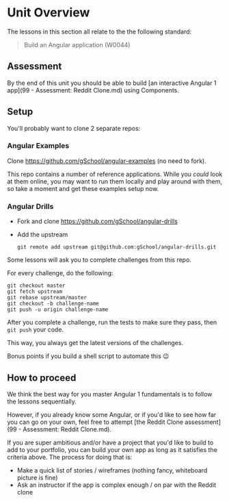 # Unit Overview

The lessons in this section all relate to the the following standard:

> Build an Angular application (W0044)

## Assessment

By the end of this unit you should be able to build [an interactive Angular 1 app](99 - Assessment: Reddit Clone.md) using Components.

## Setup

You'll probably want to clone 2 separate repos:

### Angular Examples

Clone https://github.com/gSchool/angular-examples (no need to fork).

This repo contains a number of reference applications.  While you _could_ look at them online, you may want to run them locally and play around with them, so take a moment and get these examples setup now.

### Angular Drills

- Fork and clone https://github.com/gSchool/angular-drills
- Add the upstream

  ```
  git remote add upstream git@github.com:gSchool/angular-drills.git
  ```

Some lessons will ask you to complete challenges from this repo.  

For every challenge, do the following:

```
git checkout master
git fetch upstream
git rebase upstream/master
git checkout -b challenge-name
git push -u origin challenge-name
```

After you complete a challenge, run the tests to make sure they pass, then `git push` your code.

This way, you always get the latest versions of the challenges.

Bonus points if you build a shell script to automate this 😉

## How to proceed

We think the best way for you master Angular 1 fundamentals is to follow the lessons sequentially.

However, if you already know some Angular, or if you'd like to see how far you can go on your own, feel free to attempt [the Reddit Clone assessment](99 - Assessment: Reddit Clone.md).

If you are super ambitious and/or have a project that you'd like to build to add to your portfolio, you can build your own app as long as it satisfies the criteria above.  The process for doing that is:

- Make a quick list of stories / wireframes (nothing fancy, whiteboard picture is fine)
- Ask an instructor if the app is complex enough / on par with the Reddit clone
